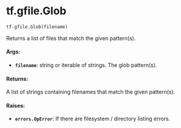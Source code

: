 <div itemscope itemtype="http://developers.google.com/ReferenceObject">
<meta itemprop="name" content="tf.gfile.Glob" />
<meta itemprop="path" content="Stable" />
</div>

# tf.gfile.Glob

``` python
tf.gfile.Glob(filename)
```

Returns a list of files that match the given pattern(s).

#### Args:

* <b>`filename`</b>: string or iterable of strings. The glob pattern(s).


#### Returns:

A list of strings containing filenames that match the given pattern(s).


#### Raises:

* <b>`errors.OpError`</b>: If there are filesystem / directory listing errors.